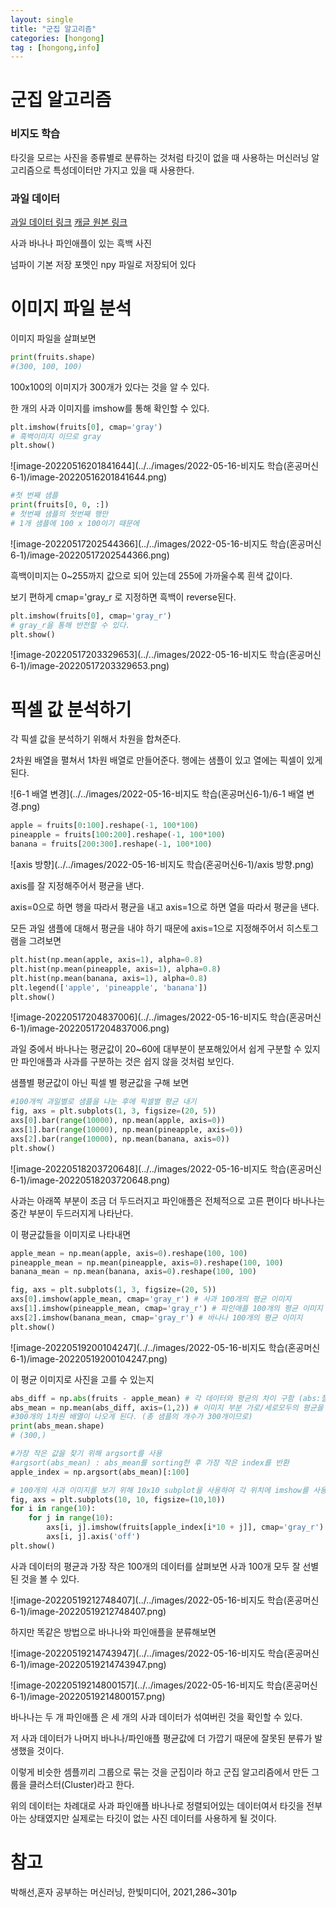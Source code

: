 ```yaml
---
layout: single
title: "군집 알고리즘"
categories: [hongong]
tag : [hongong,info]
---
```


# 군집 알고리즘

### 비지도 학습

타깃을 모르는 사진을 종류별로 분류하는 것처럼 타깃이 없을 때 사용하는 머신러닝 알고리즘으로 특성데이터만 가지고 있을 때 사용한다.



### 과일 데이터

[과일 데이터 링크](https://bit.ly/fruits_300_data) [캐글 원본 링크](https://www.kaggle.com/datasets/moltean/fruits)

사과 바나나 파인애플이 있는 흑백 사진

넘파이 기본 저장 포멧인 npy 파일로 저장되어 있다



# 이미지 파일 분석

이미지 파일을 살펴보면

```python
print(fruits.shape)
#(300, 100, 100)
```

100x100의 이미지가 300개가 있다는 것을 알 수 있다.



한 개의 사과 이미지를 imshow를 통해 확인할 수 있다.

```python
plt.imshow(fruits[0], cmap='gray')
# 흑백이미지 이므로 gray
plt.show()
```

![image-20220516201841644](../../images/2022-05-16-비지도 학습(혼공머신6-1)/image-20220516201841644.png)



```python
#첫 번째 샘플
print(fruits[0, 0, :])
# 첫번째 샘플의 첫번째 행만
# 1개 샘플에 100 x 100이기 때문에
```

![image-20220517202544366](../../images/2022-05-16-비지도 학습(혼공머신6-1)/image-20220517202544366.png)



흑백이미지는 0~255까지 값으로 되어 있는데 255에 가까울수록 흰색 값이다.



보기 편하게 cmap='gray_r 로 지정하면 흑백이 reverse된다.

```python
plt.imshow(fruits[0], cmap='gray_r')
# gray_r을 통해 반전할 수 있다.
plt.show()
```

![image-20220517203329653](../../images/2022-05-16-비지도 학습(혼공머신6-1)/image-20220517203329653.png)



# 픽셀 값 분석하기

각 픽셀 값을 분석하기 위해서 차원을 합쳐준다.

2차원 배열을 펼쳐서 1차원 배열로 만들어준다. 행에는 샘플이 있고 열에는 픽셀이 있게 된다.

![6-1 배열 변경](../../images/2022-05-16-비지도 학습(혼공머신6-1)/6-1 배열 변경.png)

```python
apple = fruits[0:100].reshape(-1, 100*100)
pineapple = fruits[100:200].reshape(-1, 100*100)
banana = fruits[200:300].reshape(-1, 100*100)
```





![axis 방향](../../images/2022-05-16-비지도 학습(혼공머신6-1)/axis 방향.png)

axis를 잘 지정해주어서 평균을 낸다.

axis=0으로 하면 행을 따라서 평균을 내고 axis=1으로 하면 열을 따라서 평균을 낸다.

모든 과일 샘플에 대해서 평균을 내야 하기 때문에 axis=1으로 지정해주어서 히스토그램을 그려보면

```python
plt.hist(np.mean(apple, axis=1), alpha=0.8)
plt.hist(np.mean(pineapple, axis=1), alpha=0.8)
plt.hist(np.mean(banana, axis=1), alpha=0.8)
plt.legend(['apple', 'pineapple', 'banana'])
plt.show()
```

![image-20220517204837006](../../images/2022-05-16-비지도 학습(혼공머신6-1)/image-20220517204837006.png)

과일 중에서 바나나는 평균값이 20~60에 대부분이 분포해있어서 쉽게 구분할 수 있지만 파인애플과 사과를 구분하는 것은 쉽지 않을 것처럼 보인다.



샘플별 평균값이 아닌 픽셀 별 평균값을 구해 보면

```python
#100개씩 과일별로 샘플을 나눈 후에 픽셀별 평균 내기
fig, axs = plt.subplots(1, 3, figsize=(20, 5))
axs[0].bar(range(10000), np.mean(apple, axis=0))
axs[1].bar(range(10000), np.mean(pineapple, axis=0))
axs[2].bar(range(10000), np.mean(banana, axis=0))
plt.show()
```

![image-20220518203720648](../../images/2022-05-16-비지도 학습(혼공머신6-1)/image-20220518203720648.png)

사과는 아래쪽 부분이 조금 더 두드러지고 파인애플은 전체적으로 고른 편이다 바나나는 중간 부분이 두드러지게 나타난다.



이 평균값들을 이미지로 나타내면

```python
apple_mean = np.mean(apple, axis=0).reshape(100, 100)
pineapple_mean = np.mean(pineapple, axis=0).reshape(100, 100)
banana_mean = np.mean(banana, axis=0).reshape(100, 100)

fig, axs = plt.subplots(1, 3, figsize=(20, 5))
axs[0].imshow(apple_mean, cmap='gray_r') # 사과 100개의 평균 이미지 
axs[1].imshow(pineapple_mean, cmap='gray_r') # 파인애플 100개의 평균 이미지 
axs[2].imshow(banana_mean, cmap='gray_r') # 바나나 100개의 평균 이미지 
plt.show()
```

![image-20220519200104247](../../images/2022-05-16-비지도 학습(혼공머신6-1)/image-20220519200104247.png)



이 평균 이미지로 사진을 고를 수 있는지 

```python
abs_diff = np.abs(fruits - apple_mean) # 각 데이터와 평균의 차이 구함 (abs:절대값)
abs_mean = np.mean(abs_diff, axis=(1,2)) # 이미지 부분 가로/세로모두의 평균을 구해야 하기 때문에 axis=1,2로 지정 첫번째 차원는 각 이미지를 나누는것이기 때문에 평균을 내지 않음
#300개의 1차원 배열이 나오게 된다. (총 샘플의 개수가 300개이므로)
print(abs_mean.shape)
# (300,)

#가장 작은 값을 찾기 위해 argsort를 사용
#argsort(abs_mean) : abs_mean를 sorting한 후 가장 작은 index를 반환
apple_index = np.argsort(abs_mean)[:100]

# 100개의 사과 이미지를 보기 위해 10x10 subplot을 사용하여 각 위치에 imshow를 사용한다
fig, axs = plt.subplots(10, 10, figsize=(10,10))
for i in range(10):
    for j in range(10):
        axs[i, j].imshow(fruits[apple_index[i*10 + j]], cmap='gray_r')
        axs[i, j].axis('off')
plt.show()
```

사과 데이터의 평균과 가장 작은 100개의 데이터를 살펴보면 사과 100개 모두 잘 선별된 것을 볼 수 있다.

![image-20220519212748407](../../images/2022-05-16-비지도 학습(혼공머신6-1)/image-20220519212748407.png)

하지만 똑같은 방법으로 바나나와 파인애플을 분류해보면

![image-20220519214743947](../../images/2022-05-16-비지도 학습(혼공머신6-1)/image-20220519214743947.png)

![image-20220519214800157](../../images/2022-05-16-비지도 학습(혼공머신6-1)/image-20220519214800157.png)

바나나는 두 개 파인애플 은 세 개의 사과 데이터가 섞여버린 것을 확인할 수 있다.

저 사과 데이터가 나머지 바나나/파인애플 평균값에 더 가깝기 때문에 잘못된 분류가 발생했을 것이다.



이렇게 비슷한 셈플끼리 그룹으로 묶는 것을 군집이라 하고 군집 알고리즘에서 만든 그룹을 클러스터(Cluster)라고 한다.

위의 데이터는 차례대로 사과 파인애플 바나나로 정렬되어있는 데이터여서 타깃을 전부 아는 상태였지만 실제로는 타깃이 없는 사진 데이터를 사용하게 될 것이다.



# 참고

박해선,혼자 공부하는 머신러닝, 한빛미디어, 2021,286~301p

